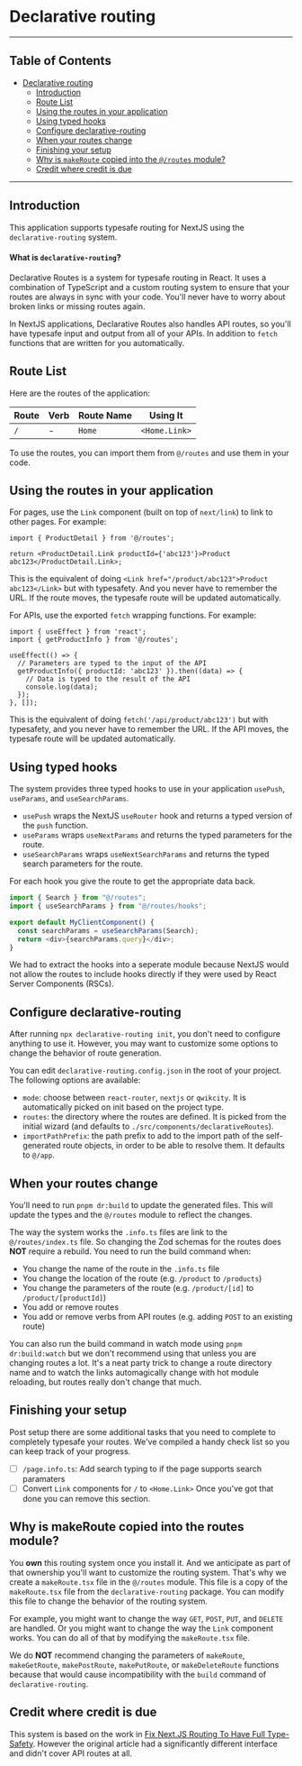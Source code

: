# Declarative routing

---

## Table of Contents

- [Declarative routing](#declarative-routing)
  - [Introduction](#introduction)
  - [Route List](#route-list)
  - [Using the routes in your application](#using-the-routes-in-your-application)
  - [Using typed hooks](#using-typed-hooks)
  - [Configure declarative-routing](#configure-declarative-routing)
  - [When your routes change](#when-your-routes-change)
  - [Finishing your setup](#finishing-your-setup)
  - [Why is `makeRoute` copied into the `@/routes` module?](#why-is-makeroute-copied-into-the-routes-module)
  - [Credit where credit is due](#credit-where-credit-is-due)

---

## Introduction

This application supports typesafe routing for NextJS using the `declarative-routing` system.

#### What is `declarative-routing`?

Declarative Routes is a system for typesafe routing in React. It uses a combination of TypeScript and a custom routing system to ensure that your routes are always in sync with your code. You'll never have to worry about broken links or missing routes again.

In NextJS applications, Declarative Routes also handles API routes, so you'll have typesafe input and output from all of your APIs. In addition to `fetch` functions that are written for you automatically.

## Route List

Here are the routes of the application:

| Route | Verb | Route Name | Using It      |
| ----- | ---- | ---------- | ------------- |
| `/`   | -    | `Home`     | `<Home.Link>` |

To use the routes, you can import them from `@/routes` and use them in your code.

## Using the routes in your application

For pages, use the `Link` component (built on top of `next/link`) to link to other pages. For example:

```tsx
import { ProductDetail } from '@/routes';

return <ProductDetail.Link productId={'abc123'}>Product abc123</ProductDetail.Link>;
```

This is the equivalent of doing `<Link href="/product/abc123">Product abc123</Link>` but with typesafety. And you never have to remember the URL. If the route moves, the typesafe route will be updated automatically.

For APIs, use the exported `fetch` wrapping functions. For example:

```tsx
import { useEffect } from 'react';
import { getProductInfo } from '@/routes';

useEffect(() => {
  // Parameters are typed to the input of the API
  getProductInfo({ productId: 'abc123' }).then((data) => {
    // Data is typed to the result of the API
    console.log(data);
  });
}, []);
```

This is the equivalent of doing `fetch('/api/product/abc123')` but with typesafety, and you never have to remember the URL. If the API moves, the typesafe route will be updated automatically.

## Using typed hooks

The system provides three typed hooks to use in your application `usePush`, `useParams`, and `useSearchParams`.

- `usePush` wraps the NextJS `useRouter` hook and returns a typed version of the `push` function.
- `useParams` wraps `useNextParams` and returns the typed parameters for the route.
- `useSearchParams` wraps `useNextSearchParams` and returns the typed search parameters for the route.

For each hook you give the route to get the appropriate data back.

```ts
import { Search } from "@/routes";
import { useSearchParams } from "@/routes/hooks";

export default MyClientComponent() {
  const searchParams = useSearchParams(Search);
  return <div>{searchParams.query}</div>;
}
```

We had to extract the hooks into a seperate module because NextJS would not allow the routes to include hooks directly if
they were used by React Server Components (RSCs).

## Configure declarative-routing

After running `npx declarative-routing init`, you don't need to configure anything to use it.
However, you may want to customize some options to change the behavior of route generation.

You can edit `declarative-routing.config.json` in the root of your project. The following options are available:

- `mode`: choose between `react-router`, `nextjs` or `qwikcity`. It is automatically picked on init based on the project type.
- `routes`: the directory where the routes are defined. It is picked from the initial wizard (and defaults to `./src/components/declarativeRoutes`).
- `importPathPrefix`: the path prefix to add to the import path of the self-generated route objects, in order to be able to resolve them. It defaults to `@/app`.

## When your routes change

You'll need to run `pnpm dr:build` to update the generated files. This will update the types and the `@/routes` module to reflect the changes.

The way the system works the `.info.ts` files are link to the `@/routes/index.ts` file. So changing the Zod schemas for the routes does **NOT** require a rebuild. You need to run the build command when:

- You change the name of the route in the `.info.ts` file
- You change the location of the route (e.g. `/product` to `/products`)
- You change the parameters of the route (e.g. `/product/[id]` to `/product/[productId]`)
- You add or remove routes
- You add or remove verbs from API routes (e.g. adding `POST` to an existing route)

You can also run the build command in watch mode using `pnpm dr:build:watch` but we don't recommend using that unless you are changing routes a lot. It's a neat party trick to change a route directory name and to watch the links automagically change with hot module reloading, but routes really don't change that much.

## Finishing your setup

Post setup there are some additional tasks that you need to complete to completely typesafe your routes. We've compiled a handy check list so you can keep track of your progress.

- [ ] `/page.info.ts`: Add search typing to if the page supports search paramaters
- [ ] Convert `Link` components for `/` to `<Home.Link>`
      Once you've got that done you can remove this section.

## Why is makeRoute copied into the routes module?

You **own** this routing system once you install it. And we anticipate as part of that ownership you'll want to customize the routing system. That's why we create a `makeRoute.tsx` file in the `@/routes` module. This file is a copy of the `makeRoute.tsx` file from the `declarative-routing` package. You can modify this file to change the behavior of the routing system.

For example, you might want to change the way `GET`, `POST`, `PUT`, and `DELETE` are handled. Or you might want to change the way the `Link` component works. You can do all of that by modifying the `makeRoute.tsx` file.

We do **NOT** recommend changing the parameters of `makeRoute`, `makeGetRoute`, `makePostRoute`, `makePutRoute`, or `makeDeleteRoute` functions because that would cause incompatibility with the `build` command of `declarative-routing`.

## Credit where credit is due

This system is based on the work in [Fix Next.JS Routing To Have Full Type-Safety](https://www.flightcontrol.dev/blog/fix-nextjs-routing-to-have-full-type-safety). However the original article had a significantly different interface and didn't cover API routes at all.
